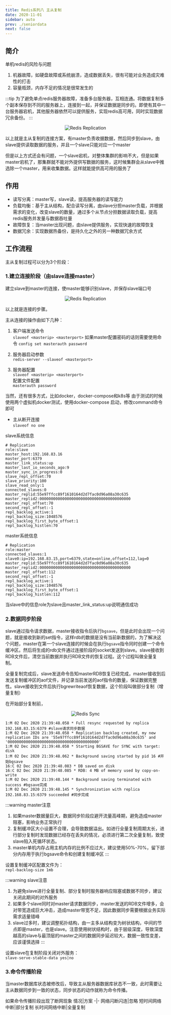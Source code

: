 ```yaml
---
title: Redis系列八 主从复制
date: 2020-11-01
sidebar: auto
prev: ./seniordata
next: false
---
```


## 简介
单机redis的风险与问题
1. 机器故障，如硬盘故障或系统崩溃，造成数据丢失，很有可能对业务造成灾难性的打击
2. 容量瓶颈，内存不足的情况是很常发生的

:::tip
为了避免单点redis服务器故障，准备多台服务器，互相连通。将数据复制多个副本保存到不同的服务器上，连接到一起，并保证数据是同步的。即使有其中一台服务器宕机，其他服务器依然可以提供服务，实现redis高可用，同时实现数据冗余备份。
:::

<center>

![Redis Replication](./img/replication.png)

</center>

以上就是主从复制的连接方案，有master负责收据数据，然后同步到slave，由slave提供读取数据的服务，并且一个slave只能对应一个master

但是以上方式还会有问题，一个slave宕机，对整体集群的影响不大，但是如果master宕机了，那集群就不能对外提供写数据的服务，这时候集群会从slave中推选除一个master，用来收集数据。这样就能提供高可用的服务了

## 作用
- 读写分离：master写，slave读，提高服务器的读写能力
- 负载均衡：基于主从结构，配合读写分离，由slave分担master负载，并根据需求的变化，改变slave的数量，通过多个从节点分担数据读取负载，提高redis服务并发量与数据吞吐量
- 故障恢复：当master出现问题，由slave提供服务，实现快速的故障恢复
- 数据冗余：实现数据热备份，是持久化之外的另一种数据冗余方式


## 工作流程

主从复制过程可以分为3个阶段：  
### 1.建立连接阶段（由slave连接master）
建立slave到master的连接，使master能够识别slave，并保存slave端口号

<center>

![Redis Replication](./img/conn.png)

</center>


以上就是连接的步骤。

主从连接的操作由如下几种：

1. 客户端发送命令  
`slaveof <masterip> <masterport>`
如果master配置密码的话则需要使用命令 
`config set masterauth password`
2. 服务器启动参数  
`redis-server --slaveof <masterport>`

3. 服务器配置  
`slaveof <masterip> <masterport>`  
配置文件配置  
`masterauth password`

当然，还有很多方式，比如docker，docker-compose和k8s等
由于测试的时候使用两个虚拟机docker测试，使用docker-compose 启动，修改command命令即可

- 主从断开连接  
`slaveof no one`


slave系统信息
```shell
# Replication
role:slave
master_host:192.168.83.16
master_port:6379
master_link_status:up
master_last_io_seconds_ago:9
master_sync_in_progress:0
slave_repl_offset:70
slave_priority:100
slave_read_only:1
connected_slaves:0
master_replid:55e97ffcc89f1610164d2d7fac0d96a08a30c635
master_replid2:0000000000000000000000000000000000000000
master_repl_offset:70
second_repl_offset:-1
repl_backlog_active:1
repl_backlog_size:1048576
repl_backlog_first_byte_offset:1
repl_backlog_histlen:70
```

master系统信息
```shell
# Replication
role:master
connected_slaves:1
slave0:ip=192.168.83.15,port=6379,state=online,offset=112,lag=0
master_replid:55e97ffcc89f1610164d2d7fac0d96a08a30c635
master_replid2:0000000000000000000000000000000000000000
master_repl_offset:112
second_repl_offset:-1
repl_backlog_active:1
repl_backlog_size:1048576
repl_backlog_first_byte_offset:1
repl_backlog_histlen:112
```
当slave中的信息role为slave且master_link_status:up说明通信成功


### 2.数据同步阶段
slave通过指令请求数据，master接收指令后执行`bgsave`，但是此时会出现一个问题，就是接收到新的set指令，这样rdb的数据是没有当前新数据的，为了解决这个问题，master在第一个slave连接的时候会在执行`bgsave`指令同时创建一个命令缓冲区。然后将生成的rdb文件通过连接阶段的socket发送到slave。slave接收到RDB文件后，清空当前数据并执行RDB文件的恢复过程。这个过程叫做全量复制。

全量复制完成后，slave发送命令告知masterRDB恢复已经完成，master接收到后发送复制缓冲区的aof文件，并记录当前发送的aof指令的数量，保证数据完整性。slave接收到文件后执行bgrewriteaof恢复数据，这个阶段叫做部分复制（增量复制）

在开始部分复制前，

<center>

![Redis Sync](./img/sync.png)

</center>

```shell
1:M 02 Dec 2020 21:39:48.058 * Full resync requested by replica 192.168.83.15:6379 #slave请求同步数据
1:M 02 Dec 2020 21:39:48.058 * Replication backlog created, my new replication IDs are '55e97ffcc89f1610164d2d7fac0d96a08a30c635' and '0000000000000000000000000000000000000000'
1:M 02 Dec 2020 21:39:48.058 * Starting BGSAVE for SYNC with target: disk 
1:M 02 Dec 2020 21:39:48.062 * Background saving started by pid 16 #开始bgsave
16:C 02 Dec 2020 21:39:48.083 * DB saved on disk 
16:C 02 Dec 2020 21:39:48.085 * RDB: 4 MB of memory used by copy-on-write
1:M 02 Dec 2020 21:39:48.144 * Background saving terminated with success #bgsave完成
1:M 02 Dec 2020 21:39:48.145 * Synchronization with replica 192.168.83.15:6379 succeeded #同步完成
```

:::warning master注意
1. 如果master数据量巨大，数据同步阶段应避开流量高峰期，避免造成master阻塞，影响业务正常执行
2. 复制缓冲区大小设置不合理，会导致数据溢出。如进行全量复制周期太长，进行部分复制时发现数据已经存在丢失的情况，必须进行第二次全量复制，致使slave陷入死循环状态。
3. master单机内存占用主机内存的比例不应过大，建议使用50%-70%，留下部分内存用于执行bgsave命令和创建复制缓冲区
:::

设置复制缓冲区配置文件为：  
`repl-backlog-size 1mb`


:::warning slave注意
1. 为避免slave进行全量复制、部分复制时服务器响应阻塞或数据不同步，建议关闭此期间的对外服务
2. 如果多个slave同时对master请求数据同步，master发送的RDB文件增多，会对带宽造成巨大冲击，造成master带宽不足，因此数据同步需要根据业务实际需求适量错峰
3. slave过多时，建议调整拓扑结构，由一主多从结构变为树状结构，中间的节点即是master，也是slave。注意使用树状结构时，由于层级深度，导致深度越高的slave与最顶层的master之间的数据同步延迟较大，数据一致性变差，应该谨慎选择
:::

设置slave在复制阶段关闭对外服务：  
`slave-serve-stable-data yes|no`
### 3.命令传播阶段
当master数据库状态被修改后，导致主从服务器数据库状态不一致，此时需要让主从数据同步到一致的状态，同步状态的动作就称为命令传播。

如果命令传播阶段出现了断网现象
情况|方案
-|-
网络闪断闪连|忽略
短时间网络中断|部分复制
长时间网络中断|全量复制

